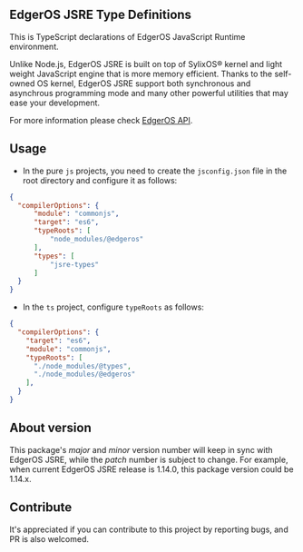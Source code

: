 EdgerOS JSRE Type Definitions
---

This is TypeScript declarations of EdgerOS JavaScript Runtime environment.

Unlike Node.js, EdgerOS JSRE is built on top of SylixOS® kernel and light weight
JavaScript engine that is more memory efficient. Thanks to the self-owned OS
kernel, EdgerOS JSRE support both synchronous and asynchrous programming
mode and many other powerful utilities that may ease your development.

For more information please check [EdgerOS API](https://www.edgeros.com/edgeros/api/).

## Usage

- In the pure `js` projects, you need to create the `jsconfig.json` file in the root directory and configure it as follows:

```json
{
  "compilerOptions": {
      "module": "commonjs",
      "target": "es6",
      "typeRoots": [
          "node_modules/@edgeros"
      ],
      "types": [
          "jsre-types"
      ]
  }
}
```

- In the `ts` project, configure `typeRoots` as follows:

```json
{
  "compilerOptions": {
    "target": "es6",
    "module": "commonjs",
    "typeRoots": [
      "./node_modules/@types",
      "./node_modules/@edgeros"
    ],
  }
}

```

## About version

This package's *major* and *minor* version number will keep in sync with EdgerOS
JSRE, while the *patch* number is subject to change. For example, when current
EdgerOS JSRE release is 1.14.0, this package version could be 1.14.x.

## Contribute

It's appreciated if you can contribute to this project by reporting bugs, and PR
is also welcomed.